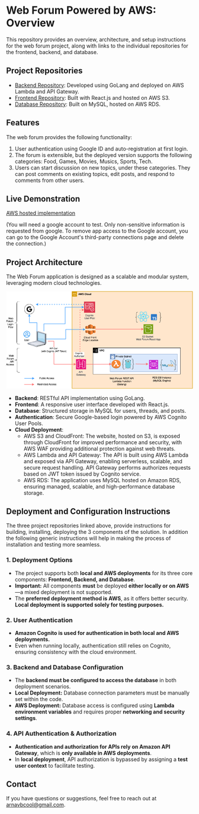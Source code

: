# Web Forum Powered by AWS: Overview

This repository provides an overview, architecture, and setup instructions for the web forum project, along with links to the individual repositories for the frontend, backend, and database.

## Project Repositories
- [Backend Repository](https://github.com/arnavbajpai/Web-Forum-powered-by-AWS-Backend-REST-API): Developed using GoLang and deployed on AWS Lambda and API Gateway.
- [Frontend Repository](https://github.com/arnavbajpai/Web-Forum-powered-by-AWS-Frontend): Built with React.js and hosted on AWS S3.
- [Database Repository](https://github.com/arnavbajpai/Web-Forum-powered-by-AWS-Backend-REST-API): Built on MySQL, hosted on AWS RDS.

## Features

The web forum provides the following functionality: 

1. User authentication using Google ID and auto-registration at first login. 
2. The forum is extensible, but the deployed version supports the following categories: Food, Games, Movies, Musics, Sports, Tech. 
3. Users can start discussion on new topics, under these categories. They can post comments on existing topics, edit posts, and respond to comments from other users.  

## Live Demonstration

[AWS hosted implementation](https://d173h28cgmmekf.cloudfront.net/)

(You will need a google account to test. Only non-sensitive information is requested from google. To remove app access to the Google account, you can go to the Google Account's third-party connections page and delete the connection.)  

## Project Architecture
The Web Forum application is designed as a scalable and modular system, leveraging modern cloud technologies.

![Architecture Diagram](docs/architecture-diagram%20(1).png)

- **Backend**: RESTful API implementation using GoLang.
- **Frontend**: A responsive user interface developed with React.js.
- **Database**: Structured storage in MySQL for users, threads, and posts.
- **Authentication**: Secure Google-based login powered by AWS Cognito User Pools. 
- **Cloud Deployment**:
  - AWS S3 and CloudFront: The website, hosted on S3, is exposed through CloudFront for improved performance and security, with AWS WAF providing additional protection against web threats.
  - AWS Lambda and API Gateway: The API is built using AWS Lambda and exposed via API Gateway, enabling serverless, scalable, and secure request handling. API Gateway performs authorizes requests based on JWT token issued by Cognito service.  
  - AWS RDS: The application uses MySQL hosted on Amazon RDS, ensuring managed, scalable, and high-performance database storage.

## Deployment and Configuration Instructions
The three project repositories linked above, provide instructions for building, installing, deploying the 3 components of the solution. In addition the following generic instructions will help in making the process of installation and testing more seamless. 

### 1. Deployment Options
- The project supports both **local and AWS deployments** for its three core components: **Frontend, Backend, and Database**.
- **Important:** All components **must** be deployed **either locally or on AWS**—a mixed deployment is not supported.
- The **preferred deployment method is AWS**, as it offers better security. **Local deployment is supported solely for testing purposes.**

### 2. User Authentication
- **Amazon Cognito is used for authentication in both local and AWS deployments.**
- Even when running locally, authentication still relies on Cognito, ensuring consistency with the cloud environment.

### 3. Backend and Database Configuration
- The **backend must be configured to access the database** in both deployment scenarios.
- **Local Deployment:** Database connection parameters must be manually set within the code.
- **AWS Deployment:** Database access is configured using **Lambda environment variables** and requires proper **networking and security settings**.

### 4. API Authentication & Authorization
- **Authentication and authorization for APIs rely on Amazon API Gateway**, which is **only available in AWS deployments**.
- In **local deployment**, API authorization is bypassed by assigning a **test user context** to facilitate testing.


## Contact
If you have questions or suggestions, feel free to reach out at [arnavbcool@gmail.com](mailto:arnavbcool@gmail.com).
